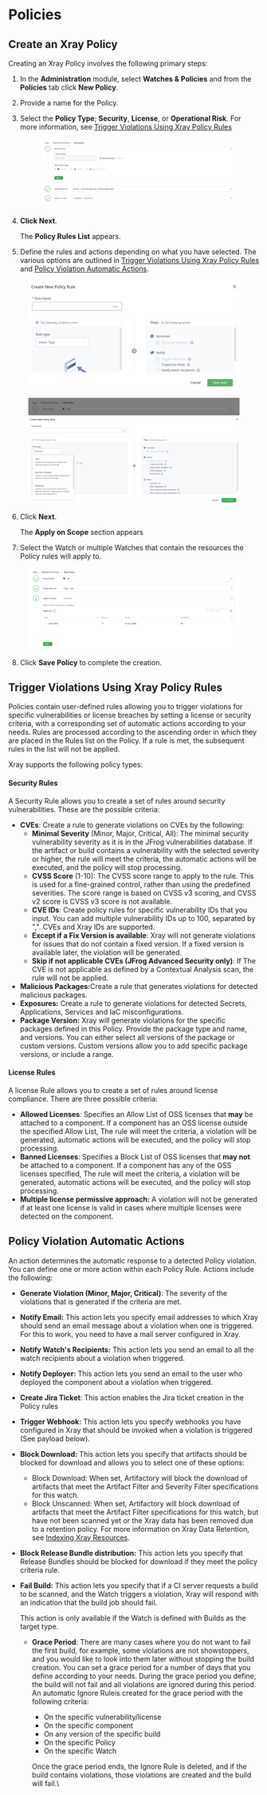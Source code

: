 # Policies

## Create an Xray Policy

Creating an Xray Policy involves the following primary steps:

1. In the **Administration** module, select **Watches & Policies** and from the **Policies** tab click **New Policy**.
2. Provide a name for the Policy.
3.  Select the **Policy Type**; **Security**, **License**, or **Operational Risk**. For more information, see [Trigger Violations Using Xray Policy Rules](https://jfrog.com/help/r/6nte66fuu2ZQMB2dfriysg/6HGKZw6F3lnul8K12To_IQ)&#x20;

    <figure><img src="../../.gitbook/assets/image (3).png" alt=""><figcaption></figcaption></figure>
4.  **Click Next**.

    The **Policy Rules List** appears.
5. Define the rules and actions depending on what you have selected. The various options are outlined in [Trigger Violations Using Xray Policy Rules](https://jfrog.com/help/r/6nte66fuu2ZQMB2dfriysg/6HGKZw6F3lnul8K12To_IQ) and [Policy Violation Automatic Actions](https://jfrog.com/help/r/6nte66fuu2ZQMB2dfriysg/ytBDSmiGVVseDRMOLK0qtQ).

<figure><img src="../../.gitbook/assets/image (4).png" alt=""><figcaption></figcaption></figure>

<figure><img src="../../.gitbook/assets/image (5).png" alt=""><figcaption></figcaption></figure>



6.  Click **Next**.

    The **Apply on Scope** section appears
7. Select the Watch or multiple Watches that contain the resources the Policy rules will apply to.

<figure><img src="../../.gitbook/assets/image (6).png" alt=""><figcaption></figcaption></figure>

8. Click **Save Policy** to complete the creation.

## Trigger Violations Using Xray Policy Rules

Policies contain user-defined rules allowing you to trigger violations for specific vulnerabilities or license breaches by setting a license or security criteria, with a corresponding set of automatic actions according to your needs. Rules are processed according to the ascending order in which they are placed in the Rules list on the Policy. If a rule is met, the subsequent rules in the list will not be applied.

Xray supports the following policy types:

#### Security Rules <a href="#uuid-fd14393c-41a6-e3de-1cef-c9ea5c81a6e8_bridgehead-idm4647015730982433963147294951" id="uuid-fd14393c-41a6-e3de-1cef-c9ea5c81a6e8_bridgehead-idm4647015730982433963147294951"></a>

A Security Rule allows you to create a set of rules around security vulnerabilities. These are the possible criteria:

* **CVEs**: Create a rule to generate violations on CVEs by the following:
  * **Minimal Severity** (Minor, Major, Critical, All): The minimal security vulnerability severity as it is in the JFrog vulnerabilities database. If the artifact or build contains a vulnerability with the selected severity or higher, the rule will meet the criteria, the automatic actions will be executed, and the policy will stop processing.
  * **CVSS Score** (1-10): The CVSS score range to apply to the rule. This is used for a fine-grained control, rather than using the predefined severities. The score range is based on CVSS v3 scoring, and CVSS v2 score is CVSS v3 score is not available.
  * **CVE IDs**: Create policy rules for specific vulnerability IDs that you input. You can add multiple vulnerability IDs up to 100, separated by ",". CVEs and Xray IDs are supported.
  * **Except if a Fix Version is available**: Xray will not generate violations for issues that do not contain a fixed version. If a fixed version is available later, the violation will be generated.
  * **Skip if not applicable CVEs (JFrog Advanced Security only)**: If The CVE is not applicable as defined by a Contextual Analysis scan, the rule will not be applied.
* **Malicious Packages:**&#x43;reate a rule that generates violations for detected malicious packages.
* **Exposures:** Create a rule to generate violations for detected Secrets, Applications, Services and IaC misconfigurations.
* **Package Version:** Xray will generate violations for the specific packages defined in this Policy. Provide the package type and name, and versions. You can either select all versions of the package or custom versions. Custom versions allow you to add specific package versions, or include a range.

#### License Rules <a href="#uuid-fd14393c-41a6-e3de-1cef-c9ea5c81a6e8_bridgehead-idm4647015704699233963146514363" id="uuid-fd14393c-41a6-e3de-1cef-c9ea5c81a6e8_bridgehead-idm4647015704699233963146514363"></a>

A license Rule allows you to create a set of rules around license compliance. There are three possible criteria:

* **Allowed Licenses**: Specifies an Allow List of OSS licenses that **may** be attached to a component. If a component has an OSS license outside the specified Allow List, The rule will meet the criteria, a violation will be generated, automatic actions will be executed, and the policy will stop processing.
* **Banned Licenses**: Specifies a Block List of OSS licenses that **may not** be attached to a component. If a component has any of the OSS licenses specified, The rule will meet the criteria, a violation will be generated, automatic actions will be executed, and the policy will stop processing.
* **Multiple license permissive approach:** A violation will not be generated if at least one license is valid in cases where multiple licenses were detected on the component.

## Policy Violation Automatic Actions

An action determines the automatic response to a detected Policy violation. You can define one or more action within each Policy Rule. Actions include the following:

* **Generate Violation (Minor, Major, Critical)**: The severity of the violations that is generated if the criteria are met.
* **Notify Email:** This action lets you specify email addresses to which Xray should send an email message about a violation when one is triggered. For this to work, you need to have a mail server configured in Xray.
* **Notify Watch's Recipients:** This action lets you send an email to all the watch recipients about a violation when triggered.
* **Notify Deployer:** This action lets you send an email to the user who deployed the component about a violation when triggered.
* **Create Jira Ticket**: This action enables the Jira ticket creation in the Policy rules
* **Trigger Webhook:** This action lets you specify webhooks you have configured in Xray that should be invoked when a violation is triggered (See payload below).
* **Block Download:** This action lets you specify that artifacts should be blocked for download and allows you to select one of these options:
  * Block Download: When set, Artifactory will block the download of artifacts that meet the Artifact Filter and Severity Filter specifications for this watch.
  * Block Unscanned: When set, Artifactory will block download of artifacts that meet the Artifact Filter specifications for this watch, but have not been scanned yet or the Xray data has been removed due to a retention policy. For more information on Xray Data Retention, see [Indexing Xray Resources](https://jfrog.com/help/r/6nte66fuu2ZQMB2dfriysg/QkeI5aDvqoggEGUdFO49fw).
* **Block Release Bundle distribution:** This action lets you specify that Release Bundles should be blocked for download if they meet the policy criteria rule.
*   **Fail Build:** This action lets you specify that if a CI server requests a build to be scanned, and the Watch triggers a violation, Xray will respond with an indication that the build job should fail.

    This action is only available if the Watch is defined with Builds as the target type.

    *   **Grace Period**: There are many cases where you do not want to fail the first build, for example, some violations are not showstoppers, and you would like to look into them later without stopping the build creation. You can set a grace period for a number of days that you define according to your needs. During the grace period you define, the build will not fail and all violations are ignored during this period. An automatic Ignore Ruleis created for the grace period with the following criteria:

        * On the specific vulnerability/license
        * On the specific component
        * On any version of the specific build
        * On the specific Policy
        * On the specific Watch

        Once the grace period ends, the Ignore Rule is deleted, and if the build contains violations, those violations are created and the build will fail.\


